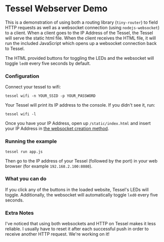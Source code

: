 Tessel Webserver Demo
=========================

This is a demonstration of using both a routing library (`tiny-router`) to field HTTP requests as well as a websocket connection (using `nodejs-websocket`) to a client. When a client goes to the IP Address of the Tessel, the Tessel will serve the static html file. When the client receives the HTML file, it will run the included JavaScript which opens up a websocket connection back to Tessel.

The HTML provided buttons for toggling the LEDs and the websocket will toggle `led0` every five seconds by default.

### Configuration

Connect your tessel to wifi:
```
tessel wifi -n YOUR_SSID -p YOUR_PASSWORD
```

Your Tessel will print its IP address to the console. If you didn't see it, run:

```
tessel wifi -l
```

Once you have your IP Address, open up `/static/index.html` and insert your IP Address in [the websocket creation method](https://github.com/johnnyman727/tessel-webserver-demo/blob/master/static/index.html#L40).


### Running the example

```
tessel run app.js
```

Then go to the IP address of your Tessel (followed by the port) in your web browser (for example `192.168.2.100:8080`).

### What you can do

If you click any of the buttons in the loaded website, Tessel's LEDs will toggle. Additionally, the websocket will automatically toggle `led0` every five seconds.


### Extra Notes

I've noticed that using both websockets and HTTP on Tessel makes it less reliable. I usually have to reset it after each successful push in order to receive another HTTP request. We're working on it!
